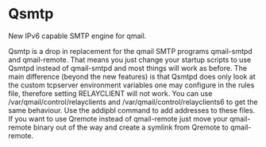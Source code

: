 # Qsmtp

New IPv6 capable SMTP engine for qmail.

Qsmtp is a drop in replacement for the qmail SMTP programs qmail-smtpd and qmail-remote.
That means you just change your startup scripts to use Qsmtpd instead of qmail-smtpd and most things will work as before.
The main difference (beyond the new features) is that Qsmtpd does only look at the custom tcpserver environment variables one may configure in the rules file, therefore setting RELAYCLIENT will not work.
You can use /var/qmail/control/relayclients and /var/qmail/control/relayclients6 to get the same behaviour.
Use the addipbl command to add addresses to these files. If you want to use Qremote instead of qmail-remote just move your qmail-remote binary out of the way and create a symlink from Qremote to qmail-remote.
